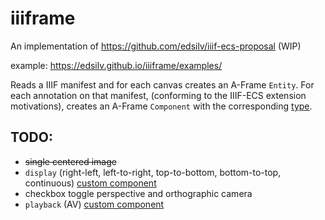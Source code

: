 # iiiframe

An implementation of https://github.com/edsilv/iiif-ecs-proposal (WIP)

example: https://edsilv.github.io/iiiframe/examples/

Reads a IIIF manifest and for each canvas creates an A-Frame `Entity`. For each annotation on that manifest, (conforming to the IIIF-ECS extension motivations), creates an A-Frame `Component` with the corresponding [type](https://github.com/aframevr/aframe/tree/master/docs/components).

## TODO: 

- ~~single centered image~~
- `display` (right-left, left-to-right, top-to-bottom, bottom-to-top, continuous) [custom component](https://aframe.io/docs/0.8.0/introduction/writing-a-component.html)
- checkbox toggle perspective and orthographic camera
- `playback` (AV) [custom component](https://aframe.io/docs/0.8.0/introduction/writing-a-component.html)